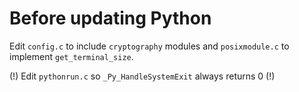 # Before updating Python

Edit `config.c` to include `cryptography` modules and `posixmodule.c` to implement `get_terminal_size`.

(!) Edit `pythonrun.c` so `_Py_HandleSystemExit` always returns 0 (!)
